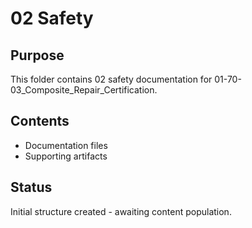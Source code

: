 # 02 Safety

## Purpose
This folder contains 02 safety documentation for 01-70-03_Composite_Repair_Certification.

## Contents
- Documentation files
- Supporting artifacts

## Status
Initial structure created - awaiting content population.
